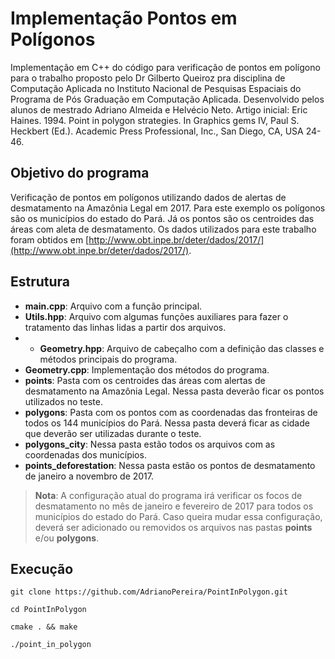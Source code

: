# Implementação Pontos em Polígonos
Implementação em C++ do código para verificação de pontos em polígono para o trabalho proposto pelo Dr Gilberto Queiroz pra disciplina de Computação Aplicada no Instituto Nacional de Pesquisas Espaciais do Programa de Pós Graduação em Computação Aplicada.
Desenvolvido pelos alunos de mestrado Adriano Almeida e Helvécio Neto.
Artigo inicial: Eric Haines. 1994. Point in polygon strategies. In Graphics gems IV, Paul S. Heckbert (Ed.). Academic Press Professional, Inc., San Diego, CA, USA 24-46.

## Objetivo do programa
Verificação de pontos em polígonos utilizando dados de alertas de desmatamento na Amazônia Legal em 2017. Para este exemplo os polígonos são os municípios do estado do Pará. Já os pontos são os centroides das áreas com aleta de desmatamento.  Os dados utilizados para este trabalho foram obtidos em [http://www.obt.inpe.br/deter/dados/2017/](http://www.obt.inpe.br/deter/dados/2017/).

## Estrutura
- **main.cpp**: Arquivo com a função principal.
- **Utils.hpp**: Arquivo com algumas funções auxiliares para fazer o tratamento das linhas lidas a partir dos arquivos.
- - **Geometry.hpp**: Arquivo de cabeçalho com a definição das classes e métodos principais do programa.
- **Geometry.cpp**: Implementação dos métodos do programa.
- **points**: Pasta com os centroides das áreas com alertas de desmatamento na Amazônia Legal. Nessa pasta deverão ficar os pontos utilizados no teste.
- **polygons**: Pasta com os pontos com as coordenadas das fronteiras de todos os 144 municípios do Pará. Nessa pasta deverá ficar as cidade que deverão ser utilizadas durante o teste.
- **polygons_city**: Nessa pasta estão todos os arquivos com as coordenadas dos municípios.
- **points_deforestation**:  Nessa pasta estão os pontos de desmatamento de janeiro a novembro de 2017.

> **Nota**:  A configuração atual do programa irá verificar os focos de desmatamento no mês de janeiro e fevereiro de 2017 para todos os municípios do estado do Pará. Caso queira mudar essa configuração, deverá ser adicionado ou removidos os arquivos nas pastas **points** e/ou **polygons**.

## Execução

```console
git clone https://github.com/AdrianoPereira/PointInPolygon.git
``` 

```console
cd PointInPolygon
``` 

```console
cmake . && make
``` 

```console
./point_in_polygon
``` 
